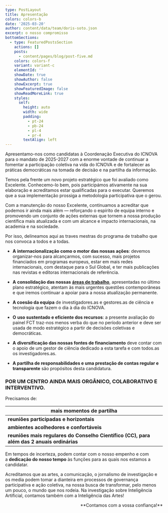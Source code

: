 ```yaml
---
type: PostLayout
title: Apresentação
colors: colors-b
date: '2025-03-20'
author: content/data/team/doris-soto.json
excerpt: o nosso compromisso
bottomSections:
  - type: FeaturedPostsSection
    actions: []
    posts:
      - content/pages/blog/post-five.md
    colors: colors-f
    variant: variant-c
    elementId: ''
    showDate: true
    showAuthor: false
    showExcerpt: true
    showFeaturedImage: false
    showReadMoreLink: true
    styles:
      self:
        height: auto
        width: wide
        padding:
          - pt-24
          - pb-24
          - pl-4
          - pr-4
        textAlign: left
---
```

Apresentamo-nos como candidatas à Coordenação Executiva do ICNOVA para o mandato de 2025-2027 com a enorme vontade de continuar a fomentar a participação coletiva na vida do ICNOVA e de fortalecer as práticas democráticas na tomada de decisão e na partilha da informação. 

Temos pela frente um novo projeto estratégico que foi avaliado como Excelente. Conhecemo-lo bem, pois participámos ativamente na sua elaboração e acreditamos estar qualificadas para o executar. Queremos que a sua implementação prossiga a metodologia participativa que o gerou.

Com a manutenção do nosso Excelente, continuamos a acreditar que podemos ir ainda mais além — reforçando o espírito de equipa interno e promovendo um conjunto de ações externas que tornem a nossa produção científica mais atualizada e com um alcance e impacto internacionais, na academia e na sociedade.

Por isso, delineamos aqui as traves mestras do programa de trabalho que nos convoca a todos e a todas.

*   **A** **internacionalização como o motor das nossas ações**: devemos organizar-nos para alcançarmos, com sucesso, mais projetos financiados em programas europeus, estar em mais redes internacionais, com destaque para o Sul Global, e ter mais publicações nas revistas e editoras internacionais de referência.

*   **A** **consolidação das nossas** [**áreas de trabalho**](https://candidatura.netlify.app/blog/post-four/), apresentadas no último plano estratégico, atentam às mais urgentes questões contemporâneas e que iremos continuar a apoiar para a nossa atualização permanente.

*   **A coesão da equipa** de investigadores.as e gestores.as de ciência e tecnologia que fazem o dia à dia do ICNOVA.

<!---->

*   **O** **uso sustentado e eficiente dos recursos**: a presente avaliação do painel FCT traz-nos menos verba do que no período anterior e deve ser usada de modo estratégico a partir de decisões coletivas e democráticas.

*   **A** **diversificação das nossas fontes de financiamento** deve contar com o apoio de um gestor de ciência dedicado a esta tarefa e com todos.as os investigadores.as.

*   **A partilha de responsabilidades e uma prestação de contas regular e transparente** são propósitos desta candidatura.

### **POR UM CENTRO AINDA MAIS ORGÂNICO, COLABORATIVO E INTERVENTIVO**.

Precisamos de:

| **mais momentos de partilha**                                                              |
| ------------------------------------------------------------------------------------------ |
| **reuniões participadas e horizontais**                                                    |
| **ambientes acolhedores e confortáveis**                                                   |
| **reuniões mais regulares do Conselho Científico (CC), para além das 2 anuais ordinárias** |

Em tempos de incerteza, podem contar com o nosso empenho e com a **dedicação do nosso tempo** às funções para as quais nos estamos a candidatar.

Acreditamos que as artes, a comunicação, o jornalismo de investigação e os media podem tomar a dianteira em processos de governança participativa e ação coletiva, na nossa busca de transformar, pelo menos um pouco, o mundo que nos rodeia. Na investigação sobre Inteligência Artificial, contamos também com a Inteligência das Artes!



<div style="text-align: right">**Contamos com a vossa confiança!**</div>

